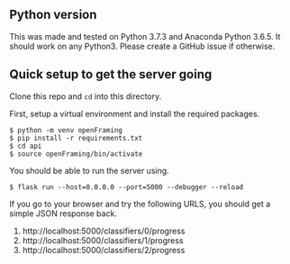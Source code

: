 ## Python version
This was made and tested on Python 3.7.3 and Anaconda Python 3.6.5. It should work on any Python3. Please create a GitHub issue if otherwise.

## Quick setup to get the server going

Clone this repo and `cd` into this directory.

First, setup a virtual environment and install the required packages.

	$ python -m venv openFraming
	$ pip install -r requirements.txt
    $ cd api
	$ source openFraming/bin/activate

You should be able to run the server using.
	
	$ flask run --host=0.0.0.0 --port=5000 --debugger --reload 

If you go to your browser and try the following URLS, you should get a simple JSON 
response back.

 1. http://localhost:5000/classifiers/0/progress
 2. http://localhost:5000/classifiers/1/progress
 3. http://localhost:5000/classifiers/2/progress
